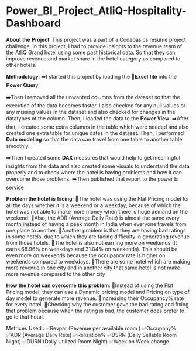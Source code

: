 # Power_BI_Project_AtliQ-Hospitality-Dashboard
𝐀𝐛𝐨𝐮𝐭 𝐭𝐡𝐞 𝐏𝐫𝐨𝐣𝐞𝐜𝐭:
This project was a part of a Codebasics resume project challenge. In this project, I had to provide insights to the revenue team of the AtliQ Grand hotel using some past historical data. So that they can improve revenue and market share in the hotel category as compared to other hotels.

𝐌𝐞𝐭𝐡𝐨𝐝𝐨𝐥𝐨𝐠𝐲:
➡️I started this project by loading the 📜𝐄𝐱𝐜𝐞𝐥 𝐟𝐢𝐥𝐞 into the 𝐏𝐨𝐰𝐞𝐫 𝐐𝐮𝐞𝐫y

➡️Then I removed all the unwanted columns from the dataset so that the execution of the data becomes faster. I also checked for any null values or any missing values in the dataset and also checked for changes in the datatypes of the column. Then, I loaded the data to the 𝐏𝐨𝐰𝐞𝐫 𝐕𝐢𝐞𝐰.
➡️After that, I created some extra columns in the table which were needed and also created one extra table for unique dates in the dataset. Then, I performed 𝐃𝐚𝐭𝐚 𝐦𝐨𝐝𝐞𝐥𝐢𝐧𝐠 so that the data can travel from one table to another table smoothly.

➡️Then I created some 𝐃𝐀𝐗 measures that would help to get meaningful insights from the data and also created some visuals to understand the data properly and to check where the hotel is having problems and how it can overcome those problems.
➡️Then published that report to the power bi service

𝐏𝐫𝐨𝐛𝐥𝐞𝐦 𝐭𝐡𝐞 𝐡𝐨𝐭𝐞𝐥 𝐢𝐬 𝐟𝐚𝐜𝐢𝐧𝐠:
🚩The hotel was using the Flat Pricing model for all the days whether it is a weekend or a weekday, because of which the hotel was not able to make more money when there is huge demand on the weekend.
🚩Also, the ADR (Average Daily Rate) is almost the same every month instead of having a peak month in India when everyone travels from one place to another.
🚩Another problem is that they are having bad ratings in some hotels, due to which they are facing difficulty in generating revenue from those hotels.
🚩The hotel is also not earning more on weekends (It earns 68.96% on weekdays and 31.04% on weekends). This should be even more on weekends because the occupancy rate is higher on weekends compared to weekdays.
🚩There are some hotel which are making more revenue in one city and in another city that same hotel is not make more revenue compared to the other city

𝐇𝐨𝐰 𝐭𝐡𝐞 𝐡𝐨𝐭𝐞𝐥 𝐜𝐚𝐧 𝐨𝐯𝐞𝐫𝐜𝐨𝐦𝐞 𝐭𝐡𝐢𝐬 𝐩𝐫𝐨𝐛𝐥𝐞𝐦:
🚀Instead of using the Flat Pricing model, they can use a Dynamic pricing model and Pricing on type of day model to generate more revenue.
🚀Increasing their Occupancy% rate for every hotel.
🚀Checking why the customer gave the bad rating and fixing that problem because when the rating is bad, the customer does prefer to go to that hotel.

Metrices Used :
✅Revpar (Revenue per available room )
✅Occupany%
✅ADR (Average Daily Rate)
✅Relization%
✅DSRN (Daily Sellable Room Night)
✅DURN (Daily Utilized Room Night)
✅Week on Week change
